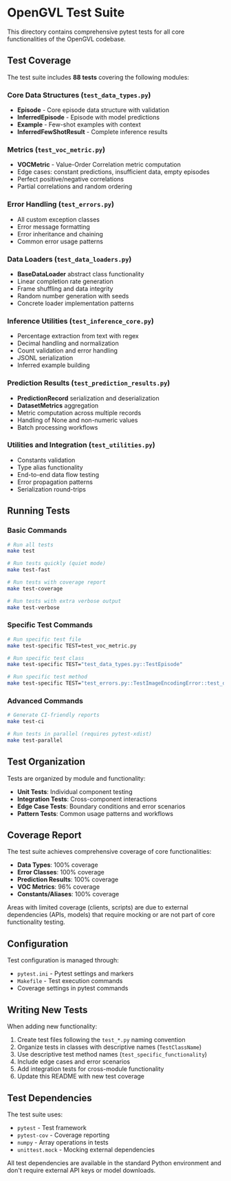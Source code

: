 # OpenGVL Test Suite

This directory contains comprehensive pytest tests for all core functionalities of the OpenGVL codebase.

## Test Coverage

The test suite includes **88 tests** covering the following modules:

### Core Data Structures (`test_data_types.py`)
- **Episode** - Core episode data structure with validation
- **InferredEpisode** - Episode with model predictions
- **Example** - Few-shot examples with context
- **InferredFewShotResult** - Complete inference results

### Metrics (`test_voc_metric.py`)
- **VOCMetric** - Value-Order Correlation metric computation
- Edge cases: constant predictions, insufficient data, empty episodes
- Perfect positive/negative correlations
- Partial correlations and random ordering

### Error Handling (`test_errors.py`)
- All custom exception classes
- Error message formatting
- Error inheritance and chaining
- Common error usage patterns

### Data Loaders (`test_data_loaders.py`)
- **BaseDataLoader** abstract class functionality
- Linear completion rate generation
- Frame shuffling and data integrity
- Random number generation with seeds
- Concrete loader implementation patterns

### Inference Utilities (`test_inference_core.py`)
- Percentage extraction from text with regex
- Decimal handling and normalization
- Count validation and error handling
- JSONL serialization
- Inferred example building

### Prediction Results (`test_prediction_results.py`)
- **PredictionRecord** serialization and deserialization
- **DatasetMetrics** aggregation
- Metric computation across multiple records
- Handling of None and non-numeric values
- Batch processing workflows

### Utilities and Integration (`test_utilities.py`)
- Constants validation
- Type alias functionality
- End-to-end data flow testing
- Error propagation patterns
- Serialization round-trips

## Running Tests

### Basic Commands
```bash
# Run all tests
make test

# Run tests quickly (quiet mode)
make test-fast

# Run tests with coverage report
make test-coverage

# Run tests with extra verbose output
make test-verbose
```

### Specific Test Commands
```bash
# Run specific test file
make test-specific TEST=test_voc_metric.py

# Run specific test class
make test-specific TEST="test_data_types.py::TestEpisode"

# Run specific test method
make test-specific TEST="test_errors.py::TestImageEncodingError::test_default_message"
```

### Advanced Commands
```bash
# Generate CI-friendly reports
make test-ci

# Run tests in parallel (requires pytest-xdist)
make test-parallel
```

## Test Organization

Tests are organized by module and functionality:

- **Unit Tests**: Individual component testing
- **Integration Tests**: Cross-component interactions
- **Edge Case Tests**: Boundary conditions and error scenarios
- **Pattern Tests**: Common usage patterns and workflows

## Coverage Report

The test suite achieves comprehensive coverage of core functionalities:

- **Data Types**: 100% coverage
- **Error Classes**: 100% coverage  
- **Prediction Results**: 100% coverage
- **VOC Metrics**: 96% coverage
- **Constants/Aliases**: 100% coverage

Areas with limited coverage (clients, scripts) are due to external dependencies (APIs, models) that require mocking or are not part of core functionality testing.

## Configuration

Test configuration is managed through:

- `pytest.ini` - Pytest settings and markers
- `Makefile` - Test execution commands
- Coverage settings in pytest commands

## Writing New Tests

When adding new functionality:

1. Create test files following the `test_*.py` naming convention
2. Organize tests in classes with descriptive names (`TestClassName`)
3. Use descriptive test method names (`test_specific_functionality`)
4. Include edge cases and error scenarios
5. Add integration tests for cross-module functionality
6. Update this README with new test coverage

## Test Dependencies

The test suite uses:
- `pytest` - Test framework
- `pytest-cov` - Coverage reporting
- `numpy` - Array operations in tests
- `unittest.mock` - Mocking external dependencies

All test dependencies are available in the standard Python environment and don't require external API keys or model downloads.